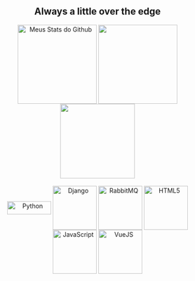 <h2 align="center"> Always a little over the edge </h2>

<div align="center">
 
  <img align="center" src="https://github-readme-stats.vercel.app/api?username=Hiansdt&show_icons=true&theme=midnight-purple&line_height=27" alt="Meus Stats do Github" style="max-width:100%;" height="180em">
  
   <img align="center" src="https://github-readme-stats.vercel.app/api/top-langs/?username=Hiansdt&theme=midnight-purple&layout=compact&hide=html,css,scss" style="max-width:100%;" height="180em">
 
   <img align="center" src="https://github-readme-streak-stats.herokuapp.com?user=Hiansdt&theme=midnight-purple" style="max-width:100%;" height="170em">

 
</div>

<br>

<div align="center">
  <img alt="Python" src="https://img.shields.io/badge/Python-14354C?style=for-the-badge&logo=python&logoColor=white" style="max-width:100%;" width="100" height="30"   align="middle">
 <img alt="Django" src="https://img.shields.io/badge/django-%23092E20.svg?style=for-the-badge&logo=django&logoColor=white" style="max-width:100%" width="100" align="middle">
  <img alt="RabbitMQ" src="[https://img.shields.io/badge/django-%23092E20.svg?style=for-the-badge&logo=django&logoColor=white](https://img.shields.io/badge/Rabbitmq-FF6600?style=for-the-badge&logo=rabbitmq&logoColor=white)https://img.shields.io/badge/Rabbitmq-FF6600?style=for-the-badge&logo=rabbitmq&logoColor=white" style="max-width:100%" width="100" align="middle">
 <img alt="HTML5" src="[https://img.shields.io/badge/django-%23092E20.svg?style=for-the-badge&logo=django&logoColor=white](https://img.shields.io/badge/html5-%23E34F26.svg?style=for-the-badge&logo=html5&logoColor=white)" style="max-width:100%" width="100" align="middle">
 <img alt="JavaScript" src[="https://img.shields.io/badge/django-%23092E20.svg?style=for-the-badge&logo=django&logoColor=white](https://img.shields.io/badge/javascript-%23323330.svg?style=for-the-badge&logo=javascript&logoColor=%23F7DF1E)" style="max-width:100%" width="100" align="middle">
 <img alt="VueJS" src="[https://img.shields.io/badge/django-%23092E20.svg?style=for-the-badge&logo=django&logoColor=white](https://img.shields.io/badge/vuejs-%2335495e.svg?style=for-the-badge&logo=vuedotjs&logoColor=%234FC08D)" style="max-width:100%" width="100" align="middle">

</div>



